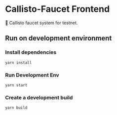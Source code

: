 # Callisto-Faucet Frontend

🎇 Callisto faucet system for testnet.

## Run on development environment

### Install dependencies

`yarn install`

### Run Development Env

`yarn start`

### Create a development build

`yarn build`
